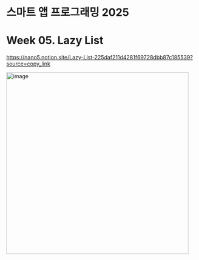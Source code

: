 # 스마트 앱 프로그래밍 2025

# Week 05. Lazy List

https://nano5.notion.site/Lazy-List-225daf211d4281f69728dbb87c185539?source=copy_link

<img width="480" alt="image" src="https://github.com/user-attachments/assets/fee08752-f6d0-4677-8b0d-cada507da4b4" />

